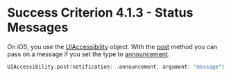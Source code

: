 # Success Criterion 4.1.3 - Status Messages

On iOS, you use the [UIAccessibility](https://developer.apple.com/documentation/uikit/uiaccessibility) object. With the [post](https://developer.apple.com/documentation/uikit/uiaccessibility/1615194-post) method you can pass on a message if you set the type to [announcement](https://developer.apple.com/documentation/uikit/uiaccessibility/notification/1620176-announcement).

```swift
UIAccessibility.post(notification: .announcement, argument: "message")
```
